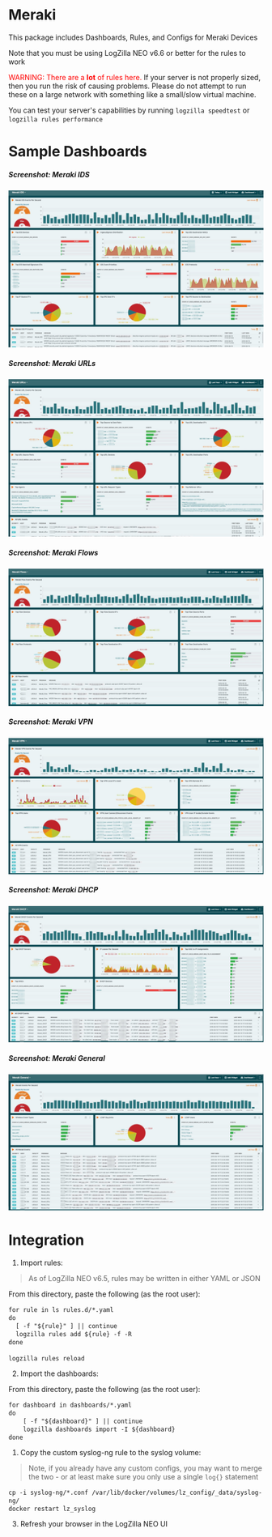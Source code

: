# Meraki

This package includes Dashboards, Rules, and Configs for Meraki Devices

Note that you must be using LogZilla NEO v6.6 or better for the rules to work

<font color="red">WARNING: There are a **lot** of rules here.</font> If your server is not properly sized, then you run the risk of causing problems. Please do not attempt to run these on a large network with something like a small/slow virtual machine.

You can test your server's capabilities by running `logzilla speedtest` or `logzilla rules performance`


# Sample Dashboards

##### Screenshot: Meraki IDS

![](images/Meraki_IDS.jpg)

##### Screenshot: Meraki URLs

![](images/Meraki-URLs.jpg)

##### Screenshot: Meraki Flows

![](images/Meraki-Flows.jpg)

##### Screenshot: Meraki VPN

![](images/Meraki-VPN.jpg)

##### Screenshot: Meraki DHCP

![](images/Meraki-DHCP.jpg)

##### Screenshot: Meraki General

![](images/Meraki_General.jpg)

# Integration

1. Import rules:

> As of LogZilla NEO v6.5, rules may be written in either YAML or JSON

From this directory, paste the following (as the root user):

```
for rule in ls rules.d/*.yaml
do
  [ -f "${rule}" ] || continue
  logzilla rules add ${rule} -f -R
done

logzilla rules reload
```

2. Import the dashboards:

From this directory, paste the following (as the root user):

```
for dashboard in dashboards/*.yaml
do
    [ -f "${dashboard}" ] || continue
    logzilla dashboards import -I ${dashboard}
done
```

1. Copy the custom syslog-ng rule to the syslog volume:

> Note, if you already have any custom configs, you may want to merge the two - or at least make sure you only use a single `log{}` statement

```
cp -i syslog-ng/*.conf /var/lib/docker/volumes/lz_config/_data/syslog-ng/
docker restart lz_syslog

```

3. Refresh your browser in the LogZilla NEO UI

